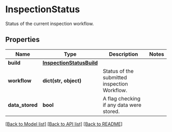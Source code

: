 # InspectionStatus

Status of the current inspection workflow.
## Properties
Name | Type | Description | Notes
------------ | ------------- | ------------- | -------------
**build** | [**InspectionStatusBuild**](InspectionStatusBuild.md) |  | 
**workflow** | **dict(str, object)** | Status of the submitted inspection Workflow. | 
**data_stored** | **bool** | A flag checking if any data were stored. | 

[[Back to Model list]](../README.md#documentation-for-models) [[Back to API list]](../README.md#documentation-for-api-endpoints) [[Back to README]](../README.md)


